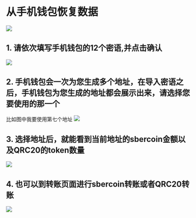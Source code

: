 # 从手机钱包恢复数据

![](https://s.sbercoin.site/uploads/096999d236b51c172d3c6a0ad01409d0.jpg)

## 1. 请依次填写手机钱包的12个密语,并点击确认
![](https://s.sbercoin.site/uploads/38316647512d266982247b21684c8185.jpg)

## 2. 手机钱包会一次为您生成多个地址，在导入密语之后，手机钱包为您生成的地址都会展示出来，请选择您要使用的那一个
比如图中我要使用第七个地址
![](https://s.sbercoin.site/uploads/c202699d892bdba858964fbf52747da3.jpg)

## 3. 选择地址后，就能看到当前地址的sbercoin金额以及QRC20的token数量
![](https://s.sbercoin.site/uploads/ab46aa81ddaaeeba66557cf509234ec2.jpg)

## 4. 也可以到转账页面进行sbercoin转账或者QRC20转账
![](https://s.sbercoin.site/uploads/3d404ffbccee057043798abce2416d67.jpg)
